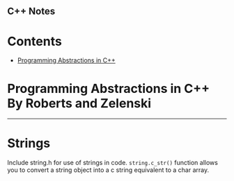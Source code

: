 C++ Notes
-----

# Contents
* [Programming Abstractions in C++](#progabs)


# <a name="progabs">Programming Abstractions in C++ By Roberts and Zelenski</a>
-----

# Strings
Include string.h for use of strings in code. `string.c_str()` function allows you to convert a string object into a c string equivalent to a char array.

 
